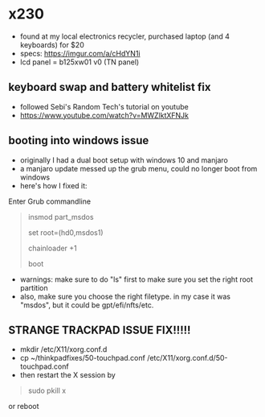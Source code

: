 # x230
* found at my local electronics recycler, purchased laptop (and 4 keyboards) for $20
* specs: https://imgur.com/a/cHdYN1i
* lcd panel = b125xw01 v0 (TN panel)

## keyboard swap and battery whitelist fix
* followed Sebi's Random Tech's tutorial on youtube
* https://www.youtube.com/watch?v=MWZlktXFNJk

## booting into windows issue
* originally I had a dual boot setup with windows 10 and manjaro
* a manjaro update messed up the grub menu, could no longer boot from windows
* here's how I fixed it:

Enter Grub commandline
> insmod part_msdos
> 
> set root=(hd0,msdos1)
> 
> chainloader +1
> 
> boot

* warnings: make sure to do "ls" first to make sure you set the right root partition
* also, make sure you choose the right filetype. in my case it was "msdos", but it could be gpt/efi/nfts/etc.

## STRANGE TRACKPAD ISSUE FIX!!!!!
* mkdir /etc/X11/xorg.conf.d
* cp ~/thinkpadfixes/50-touchpad.conf /etc/X11/xorg.conf.d/50-touchpad.conf
* then restart the X session by 

> sudo pkill x

or reboot
